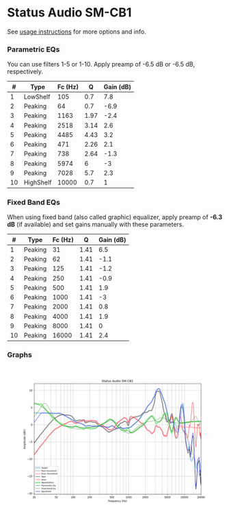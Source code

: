 # Status Audio SM-CB1
See [usage instructions](https://github.com/jaakkopasanen/AutoEq#usage) for more options and info.

### Parametric EQs
You can use filters 1-5 or 1-10. Apply preamp of -6.5 dB or -6.5 dB, respectively.

|   # | Type      |   Fc (Hz) |    Q |   Gain (dB) |
|-----|-----------|-----------|------|-------------|
|   1 | LowShelf  |       105 | 0.7  |         7.8 |
|   2 | Peaking   |        64 | 0.7  |        -6.9 |
|   3 | Peaking   |      1163 | 1.97 |        -2.4 |
|   4 | Peaking   |      2518 | 3.14 |         2.6 |
|   5 | Peaking   |      4485 | 4.43 |         3.2 |
|   6 | Peaking   |       471 | 2.26 |         2.1 |
|   7 | Peaking   |       738 | 2.64 |        -1.3 |
|   8 | Peaking   |      5974 | 6    |        -3   |
|   9 | Peaking   |      7028 | 5.7  |         2.3 |
|  10 | HighShelf |     10000 | 0.7  |         1   |

### Fixed Band EQs
When using fixed band (also called graphic) equalizer, apply preamp of **-6.3 dB** (if available) and set gains manually with these parameters.

|   # | Type    |   Fc (Hz) |    Q |   Gain (dB) |
|-----|---------|-----------|------|-------------|
|   1 | Peaking |        31 | 1.41 |         6.5 |
|   2 | Peaking |        62 | 1.41 |        -1.1 |
|   3 | Peaking |       125 | 1.41 |        -1.2 |
|   4 | Peaking |       250 | 1.41 |        -0.9 |
|   5 | Peaking |       500 | 1.41 |         1.9 |
|   6 | Peaking |      1000 | 1.41 |        -3   |
|   7 | Peaking |      2000 | 1.41 |         0.8 |
|   8 | Peaking |      4000 | 1.41 |         1.9 |
|   9 | Peaking |      8000 | 1.41 |         0   |
|  10 | Peaking |     16000 | 1.41 |         2.4 |

### Graphs
![](./Status%20Audio%20SM-CB1.png)
